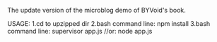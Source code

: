 The update version of the microblog demo of BYVoid's book.

USAGE:
1.cd to upzipped dir
2.bash command line: npm install
3.bash command line: supervisor app.js //or: node app.js
